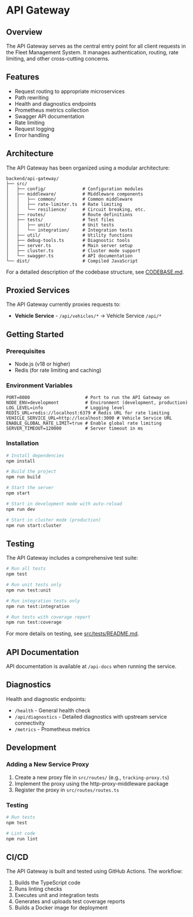 # API Gateway

## Overview

The API Gateway serves as the central entry point for all client requests in the Fleet Management System. It manages authentication, routing, rate limiting, and other cross-cutting concerns.

## Features

- Request routing to appropriate microservices
- Path rewriting
- Health and diagnostics endpoints
- Prometheus metrics collection
- Swagger API documentation
- Rate limiting
- Request logging
- Error handling

## Architecture

The API Gateway has been organized using a modular architecture:

```
backend/api-gateway/
├── src/
│   ├── config/              # Configuration modules
│   ├── middleware/          # Middleware components
│   │   ├── common/          # Common middleware
│   │   ├── rate-limiter.ts  # Rate limiting
│   │   └── resilience/      # Circuit breaking, etc.
│   ├── routes/              # Route definitions
│   ├── tests/               # Test files
│   │   ├── unit/            # Unit tests
│   │   └── integration/     # Integration tests
│   ├── util/                # Utility functions
│   ├── debug-tools.ts       # Diagnostic tools
│   ├── server.ts            # Main server setup
│   ├── cluster.ts           # Cluster mode support
│   └── swagger.ts           # API documentation
└── dist/                    # Compiled JavaScript
```

For a detailed description of the codebase structure, see [CODEBASE.md](./CODEBASE.md).

## Proxied Services

The API Gateway currently proxies requests to:

- **Vehicle Service** - `/api/vehicles/*` → Vehicle Service `/api/*`

## Getting Started

### Prerequisites

- Node.js (v18 or higher)
- Redis (for rate limiting and caching)

### Environment Variables

```
PORT=8080                     # Port to run the API Gateway on
NODE_ENV=development          # Environment (development, production)
LOG_LEVEL=info                # Logging level
REDIS_URL=redis://localhost:6379 # Redis URL for rate limiting
VEHICLE_SERVICE_URL=http://localhost:3000 # Vehicle Service URL
ENABLE_GLOBAL_RATE_LIMIT=true # Enable global rate limiting
SERVER_TIMEOUT=120000         # Server timeout in ms
```

### Installation

```bash
# Install dependencies
npm install

# Build the project
npm run build

# Start the server
npm start

# Start in development mode with auto-reload
npm run dev

# Start in cluster mode (production)
npm run start:cluster
```

## Testing

The API Gateway includes a comprehensive test suite:

```bash
# Run all tests
npm test

# Run unit tests only
npm run test:unit

# Run integration tests only
npm run test:integration

# Run tests with coverage report
npm run test:coverage
```

For more details on testing, see [src/tests/README.md](./src/tests/README.md).

## API Documentation

API documentation is available at `/api-docs` when running the service.

## Diagnostics

Health and diagnostic endpoints:

- `/health` - General health check
- `/api/diagnostics` - Detailed diagnostics with upstream service connectivity
- `/metrics` - Prometheus metrics

## Development

### Adding a New Service Proxy

1. Create a new proxy file in `src/routes/` (e.g., `tracking-proxy.ts`)
2. Implement the proxy using the http-proxy-middleware package
3. Register the proxy in `src/routes/routes.ts`

### Testing

```bash
# Run tests
npm test

# Lint code
npm run lint
```

## CI/CD

The API Gateway is built and tested using GitHub Actions. The workflow:

1. Builds the TypeScript code
2. Runs linting checks
3. Executes unit and integration tests
4. Generates and uploads test coverage reports
5. Builds a Docker image for deployment 